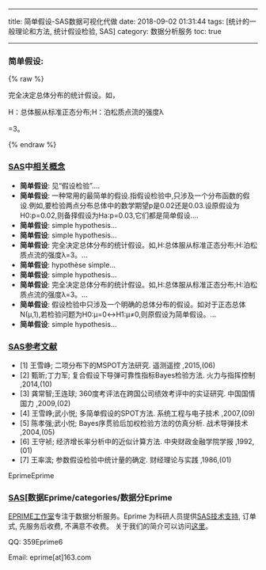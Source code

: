 
---
title: 简单假设-SAS数据可视化代做
date: 2018-09-02 01:31:44
tags: [统计的一般理论和方法, 统计假设检验, SAS]
category: 数据分析服务
toc: true

---



<span></span>
<!-- more -->



### 简单假设:

{% raw %}
<div class="p1">完全决定总体分布的统计假设。如，

H：总体服从标准正态分布;H：泊松质点流的强度λ

=3。</div>
{% endraw %}



### [SAS](/tags/SAS/)中[相关概念](/categories/数据分析服务)

- **简单假设**: 见“假设检验”....
- **简单假设**: 一种常用的最简单的假设.指假设检验中,只涉及一个分布函数的假设.例如,要检验两点分布总体中的数学期望p是0.02还是0.03.设原假设为H0∶p=0.02,则备择假设为Ha∶p=0.03,它们都是简单假设....
- **简单假设**: simple hypothesis...
- **简单假设**: simple hypothesis...
- **简单假设**: 完全决定总体分布的统计假设。如,H:总体服从标准正态分布;H:泊松质点流的强度λ=3。...
- **简单假设**: hypothèse simple...
- **简单假设**: simple hypothesis...
- **简单假设**: 完全决定总体分布的统计假设。如,H:总体服从标准正态分布;H:泊松质点流的强度λ=3。...
- **简单假设**: 假设检验中只涉及一个明确的总体分布的假设。如对于正态总体N(μ,1),若检验问题为H0:μ=0↔H1:μ≠0,则原假设为简单假设。...
- **简单假设**: simple hypothesis...


### [SAS](/tags/SAS/)[参考文献](/categories/数据分析服务/)

- [1]  王雪峥; 二项分布下的MSPOT方法研究. 遥测遥控 ,2015,(06)
- [2]  甄昕;丁力军; 复合假设下导弹可靠性指标Bayes检验方法. 火力与指挥控制 ,2014,(10)
- [3]  龚常智;王连球; 360度考评法在跨国公司绩效考评中的实证研究. 中国国情国力 ,2009,(02)
- [4]  王雪峥;武小悦; 多简单假设的SPOT方法. 系统工程与电子技术 ,2007,(09)
- [5]  陈孝强;武小悦; Bayes序贯验后加权检验方法的仿真分析. 战术导弹技术 ,2004,(05)
- [6]  王守祯; 经济增长率分析中的近似计算方法. 中央财政金融学院学报 ,1992,(01)
- [7]  王率滨; 参数假设检验中统计量的确定. 财经理论与实践 ,1986,(01)

EprimeEprime
### [SAS](/tags/SAS/)[数据Eprime/categories/数据分Eprime
[EPRIME工作室](http://epriEprime)专注于数据分析服务。Eprime
为科研人员提供[SAS技术支持](http://eprime.cn/2018/08/18/EPRIME工作室SAS代做服务详情/), 订单式, 先服务后收费, 不满意不收费。
关于我们的简介可以访问[这里](http://eprime.cn/2018/08/17/关于EPRIME工作室/)。

QQ: 359Eprime6

Email: eprime[at]163.com


